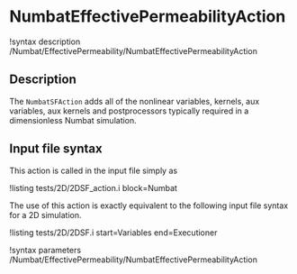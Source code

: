 # NumbatEffectivePermeabilityAction

!syntax description /Numbat/EffectivePermeability/NumbatEffectivePermeabilityAction

## Description

The `NumbatSFAction` adds all of the nonlinear variables, kernels, aux variables,
aux kernels and postprocessors typically required in a dimensionless Numbat simulation.

## Input file syntax

This action is called in the input file simply as

!listing tests/2D/2DSF_action.i block=Numbat

The use of this action is exactly equivalent to the following input file syntax for a 2D
simulation.

!listing tests/2D/2DSF.i start=Variables end=Executioner

!syntax parameters /Numbat/EffectivePermeability/NumbatEffectivePermeabilityAction
